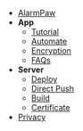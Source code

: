 <!-- docs/_sidebar.md -->

- [AlarmPaw](/en-us/#AlarmPaw)
- **App**
  - [Tutorial](/en-us/tutorial)
  - [Automate](/en-us/email)
  - [Encryption](/en-us/encryption)
  - [FAQs](/en-us/faq)
- **Server**
  - [Deploy](/en-us/deploy)
  - [Direct Push](/en-us/apns)
  - [Build](/en-us/build)
  - [Certificate](/en-us/cert)
- [Privacy](/en-us/privacy)